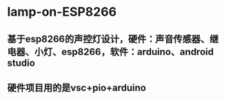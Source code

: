 # lamp-on-ESP8266
## 基于esp8266的声控灯设计，硬件：声音传感器、继电器、小灯、esp8266，软件：arduino、android studio
## 硬件项目用的是vsc+pio+arduino
